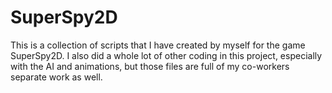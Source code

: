 # SuperSpy2D

This is a collection of scripts that I have created by myself for the game SuperSpy2D. 
I also did a whole lot of other coding in this project, especially with the AI and animations, but those files are full
of my co-workers separate work as well.
